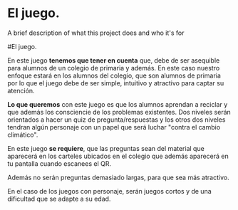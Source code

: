 
# El juego.


A brief description of what this project does and who it's for

#El juego.


En este juego **tenemos que tener en cuenta** que, debe de ser asequible para alumnos de un colegio de primaria y además.
En este caso nuestro enfoque estará en los alumnos del colegio, que son alumnos de primaria por lo que el juego debe de ser simple, intuitivo y atractivo para captar su atención.

**Lo que queremos** con este juego es que los alumnos aprendan a reciclar y que además los consciencie de los problemas existentes. Dos niveles serán orientados a hacer un quiz de pregunta/respuestas y los otros dos niveles tendran algún personaje con un papel que será luchar "contra el cambio climático".

En este juego **se requiere**, que las preguntas sean del material que aparecerá en los carteles ubicados en el colegio que además aparecerá en tu pantalla cuando escanees el QR.

Además no serán preguntas demasiado largas, para que sea más atractivo.

En el caso de los juegos con personaje, serán juegos cortos y de una dificultad que se adapte a su edad. 

 


